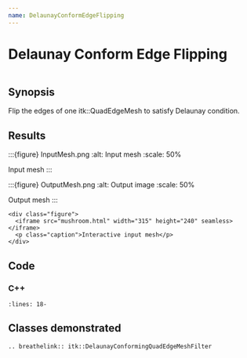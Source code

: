 ```yaml
---
name: DelaunayConformEdgeFlipping
---
```


# Delaunay Conform Edge Flipping

```{index} single: DelaunayConformingQuadEdgeMeshFilter single: MeshFileReader single: MeshFileWriter single: QuadEdgeMesh
```

## Synopsis

Flip the edges of one itk::QuadEdgeMesh to satisfy Delaunay condition.

## Results

:::{figure} InputMesh.png
:alt: Input mesh
:scale: 50%

Input mesh
:::

:::{figure} OutputMesh.png
:alt: Output image
:scale: 50%

Output mesh
:::

```{raw} html
<div class="figure">
  <iframe src="mushroom.html" width="315" height="240" seamless></iframe>
  <p class="caption">Interactive input mesh</p>
</div>
```

## Code

### C++

```{literalinclude} Code.cxx
:lines: 18-
```

## Classes demonstrated

```{eval-rst}
.. breathelink:: itk::DelaunayConformingQuadEdgeMeshFilter
```
